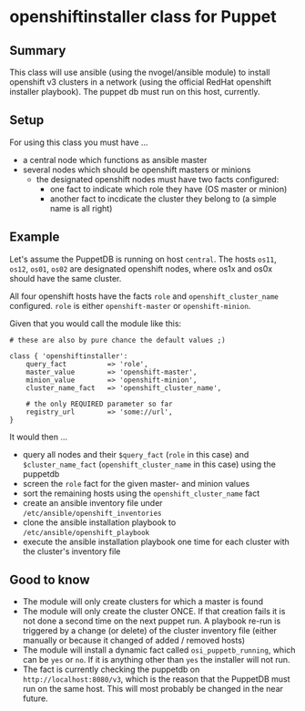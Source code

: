# openshiftinstaller class for Puppet

## Summary

This class will use ansible (using the nvogel/ansible module) to install openshift v3 clusters in a network (using the official RedHat openshift installer playbook). The puppet db must run on this host, currently.


## Setup

For using this class you must have ...

* a central node which functions as ansible master
* several nodes which should be openshift masters or minions
  * the designated openshift nodes must have two facts configured:
    * one fact to indicate which role they have (OS master or minion)
    * another fact to incdicate the cluster they belong to (a simple name is all right)

## Example

Let's assume the PuppetDB is running on host `central`. The hosts `os11`, `os12`, `os01`, `os02` are designated openshift nodes, where os1x and os0x should have the same cluster.

All four openshift hosts have the facts `role` and `openshift_cluster_name` configured. `role` is either `openshift-master` or `openshift-minion`.

Given that you would call the module like this:

    # these are also by pure chance the default values ;)

    class { 'openshiftinstaller':
        query_fact          => 'role',
        master_value        => 'openshift-master',
        minion_value        => 'openshift-minion',
        cluster_name_fact   => 'openshift_cluster_name',

        # the only REQUIRED parameter so far
        registry_url        => 'some://url',
    }

It would then ...

* query all nodes and their `$query_fact` (`role` in this case) and `$cluster_name_fact` (`openshift_cluster_name` in this case) using the puppetdb
* screen the `role` fact for the given master- and minion values
* sort the remaining hosts using the `openshift_cluster_name` fact
* create an ansible inventory file under `/etc/ansible/openshift_inventories`
* clone the ansible installation playbook to `/etc/ansible/openshift_playbook`
* execute the ansible installation playbook one time for each cluster with the cluster's inventory file


## Good to know

* The module will only create clusters for which a master is found
* The module will only create the cluster ONCE. If that creation fails it is not done a second time on the next puppet run. A playbook re-run is triggered by a change (or delete) of the cluster inventory file (either manually or because it changed of added / removed hosts)
* The module will install a dynamic fact called `osi_puppetb_running`, which can be `yes` or `no`. If it is anything other than `yes` the installer will not run.
* The fact is currently checking the puppetdb on `http://localhost:8080/v3`, which is the reason that the PuppetDB must run on the same host. This will most probably be changed in the near future.

